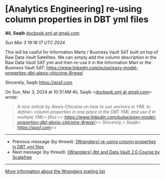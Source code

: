 


[Analytics Engineering] re-using column properties in DBT yml files
===================================================================


**Ali, Saqib**
[docbook.xml at gmail.com](mailto:wranglers%40analyticsengineering.net?Subject=Re%3A%20%5BWranglers%5D%20re-using%20column%20properties%20in%20DBT%20yml%20files&In-Reply-To=%3CCABDm0O_T%2BiUA90Eg61%2B7991bOXECt9DxUOin1R9Y_%3DMYFhzqiA%40mail.gmail.com%3E "[Wranglers] re-using column properties in DBT yml files")   

*Sun Mar 3 19:16:17 UTC 2024*  

This will be useful for Information Marts / Business Vault SAT built on top
of Raw Data Vault Satellites. We can simply add the column description in
the Raw Data Vault SAT yml and then re-use it in the Information Mart or
the Business Vault SAT:
<https://www.linkedin.com/pulse/easy-model-properties-dbt-alexis-chicoine-8rwxe/>

Sincerely,
Saqib
<https://qosf.com>



On Sun, Mar 3, 2024 at 10:31 AM Ali, Saqib <[docbook.xml at gmail.com](https://analyticsengineering.net/mailman/listinfo/wranglers)> wrote:

> *A nice article by Alexis Chicoine on how to use anchors in YML to define*> *column properties in one place in the DBT YML and use it in multiple YML*> *files:*>> *<https://www.linkedin.com/pulse/easy-model-properties-dbt-alexis-chicoine-8rwxe/>*>> *Sincerely,*> *Saqib*> *<https://qosf.com>*>>  
  




---


* Previous message (by thread): [[Wranglers] re-using column properties in DBT yml files](000001.html)
* Next message (by thread): [[Wranglers] dbt and Data Vault 2.0 Course by Scalefree](000003.html)




---


[More information about the Wranglers
mailing list](https://analyticsengineering.net/mailman/listinfo/wranglers)  




